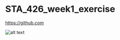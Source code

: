 # STA_426_week1_exercise


https://github.com

![alt text](https://github.com/[ppasto]/[STA_426_week1_exercise]/blob/[branch]/image)



